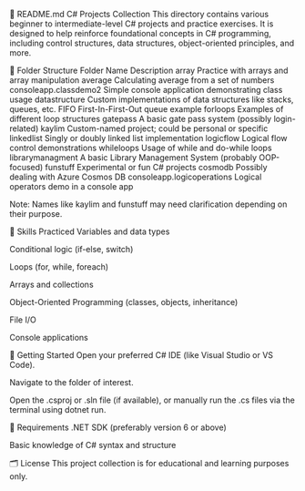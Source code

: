 📘 README.md
C# Projects Collection
This directory contains various beginner to intermediate-level C# projects and practice exercises. It is designed to help reinforce foundational concepts in C# programming, including control structures, data structures, object-oriented principles, and more.

📂 Folder Structure
Folder Name	Description
array	Practice with arrays and array manipulation
average	Calculating average from a set of numbers
consoleapp.classdemo2	Simple console application demonstrating class usage
datastructure	Custom implementations of data structures like stacks, queues, etc.
FIFO	First-In-First-Out queue example
forloops	Examples of different loop structures
gatepass	A basic gate pass system (possibly login-related)
kaylim	Custom-named project; could be personal or specific
linkedlist	Singly or doubly linked list implementation
logicflow	Logical flow control demonstrations
whileloops	Usage of while and do-while loops
librarymanagment	A basic Library Management System (probably OOP-focused)
funstuff	Experimental or fun C# projects
cosmodb	Possibly dealing with Azure Cosmos DB
consoleapp.logicoperations	Logical operators demo in a console app

Note: Names like kaylim and funstuff may need clarification depending on their purpose.

🧠 Skills Practiced
Variables and data types

Conditional logic (if-else, switch)

Loops (for, while, foreach)

Arrays and collections

Object-Oriented Programming (classes, objects, inheritance)

File I/O

Console applications

🚀 Getting Started
Open your preferred C# IDE (like Visual Studio or VS Code).

Navigate to the folder of interest.

Open the .csproj or .sln file (if available), or manually run the .cs files via the terminal using dotnet run.

📌 Requirements
.NET SDK (preferably version 6 or above)

Basic knowledge of C# syntax and structure

🗂️ License
This project collection is for educational and learning purposes only.
